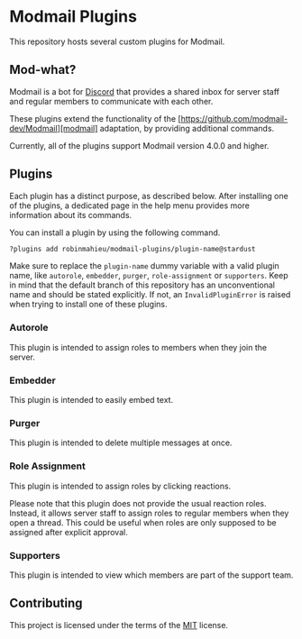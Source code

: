 # Modmail Plugins

This repository hosts several custom plugins for Modmail.

## Mod-what?

Modmail is a bot for [Discord][discord] that provides a shared inbox for server staff and regular members to communicate with each other.

These plugins extend the functionality of the [https://github.com/modmail-dev/Modmail][modmail] adaptation, by providing additional commands.

Currently, all of the plugins support Modmail version 4.0.0 and higher.

## Plugins

Each plugin has a distinct purpose, as described below. After installing one of the plugins, a dedicated page in the help menu provides more information about its commands.

You can install a plugin by using the following command.

```sh
?plugins add robinmahieu/modmail-plugins/plugin-name@stardust
```

Make sure to replace the `plugin-name` dummy variable with a valid plugin name, like `autorole`, `embedder`, `purger`, `role-assignment` or `supporters`. Keep in mind that the default branch of this repository has an unconventional name and should be stated explicitly. If not, an `InvalidPluginError` is raised when trying to install one of these plugins.

### Autorole

This plugin is intended to assign roles to members when they join the server.

### Embedder

This plugin is intended to easily embed text.

### Purger

This plugin is intended to delete multiple messages at once.

### Role Assignment

This plugin is intended to assign roles by clicking reactions.

Please note that this plugin does not provide the usual reaction roles. Instead, it allows server staff to assign roles to regular members when they open a thread. This could be useful when roles are only supposed to be assigned after explicit approval.

### Supporters

This plugin is intended to view which members are part of the support team.

## Contributing

This project is licensed under the terms of the [MIT][mit-license] license.

[discord]: <https://discord.com/>
[mit-license]: <https://github.com/robinmahieu/modmail-plugins/blob/stardust/LICENSE>
[modmail]: <https://github.com/modmail-dev/Modmail>

